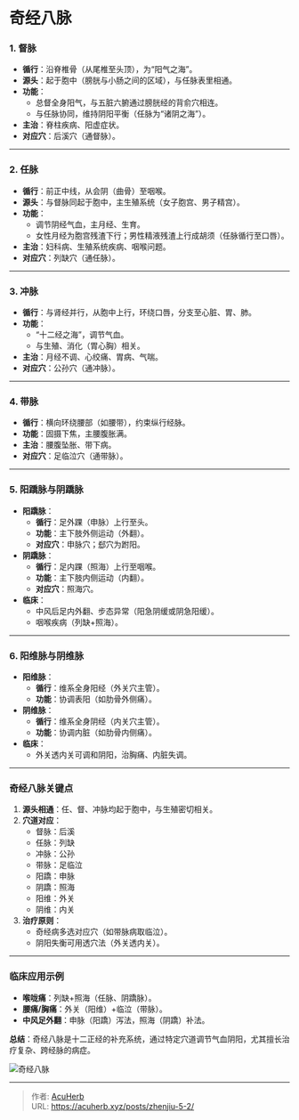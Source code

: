# 奇经八脉


### **1. 督脉**
- **循行**：沿脊椎骨（从尾椎至头顶），为“阳气之海”。
- **源头**：起于胞中（膀胱与小肠之间的区域），与任脉表里相通。
- **功能**：
  - 总督全身阳气，与五脏六腑通过膀胱经的背俞穴相连。
  - 与任脉协同，维持阴阳平衡（任脉为“诸阴之海”）。
- **主治**：脊柱疾病、阳虚症状。
- **对应穴**：后溪穴（通督脉）。

---

### **2. 任脉**
- **循行**：前正中线，从会阴（曲骨）至咽喉。
- **源头**：与督脉同起于胞中，主生殖系统（女子胞宫、男子精宫）。
- **功能**：
  - 调节阴经气血，主月经、生育。
  - 女性月经为胞宫残渣下行；男性精液残渣上行成胡须（任脉循行至口唇）。
- **主治**：妇科病、生殖系统疾病、咽喉问题。
- **对应穴**：列缺穴（通任脉）。

---

### **3. 冲脉**
- **循行**：与肾经并行，从胞中上行，环绕口唇，分支至心脏、胃、肺。
- **功能**：
  - “十二经之海”，调节气血。
  - 与生殖、消化（胃心胸）相关。
- **主治**：月经不调、心绞痛、胃病、气喘。
- **对应穴**：公孙穴（通冲脉）。

---

### **4. 带脉**
- **循行**：横向环绕腰部（如腰带），约束纵行经脉。
- **功能**：固摄下焦，主腰腹胀满。
- **主治**：腰腹坠胀、带下病。
- **对应穴**：足临泣穴（通带脉）。

---

### **5. 阳蹻脉与阴蹻脉**
- **阳蹻脉**：
  - **循行**：足外踝（申脉）上行至头。
  - **功能**：主下肢外侧运动（外翻）。
  - **对应穴**：申脉穴；郄穴为跗阳。
- **阴蹻脉**：
  - **循行**：足内踝（照海）上行至咽喉。
  - **功能**：主下肢内侧运动（内翻）。
  - **对应穴**：照海穴。
- **临床**：
  - 中风后足内外翻、步态异常（阳急阴缓或阴急阳缓）。
  - 咽喉疾病（列缺+照海）。

---

### **6. 阳维脉与阴维脉**
- **阳维脉**：
  - **循行**：维系全身阳经（外关穴主管）。
  - **功能**：协调表阳（如肋骨外侧痛）。
- **阴维脉**：
  - **循行**：维系全身阴经（内关穴主管）。
  - **功能**：协调内脏（如肋骨内侧痛）。
- **临床**：
  - 外关透内关可调和阴阳，治胸痛、内脏失调。

---

### **奇经八脉关键点**
1. **源头相通**：任、督、冲脉均起于胞中，与生殖密切相关。
2. **穴道对应**：
   - 督脉：后溪  
   - 任脉：列缺  
   - 冲脉：公孙  
   - 带脉：足临泣  
   - 阳蹻：申脉  
   - 阴蹻：照海  
   - 阳维：外关  
   - 阴维：内关  
3. **治疗原则**：
   - 奇经病多选对应穴（如带脉病取临泣）。
   - 阴阳失衡可用透穴法（外关透内关）。

---

### **临床应用示例**
- **喉咙痛**：列缺+照海（任脉、阴蹻脉）。
- **腰痛/胸痛**：外关（阳维）+临泣（带脉）。
- **中风足外翻**：申脉（阳蹻）泻法，照海（阴蹻）补法。

**总结**：奇经八脉是十二正经的补充系统，通过特定穴道调节气血阴阳，尤其擅长治疗复杂、跨经脉的病症。

![奇经八脉](http://img.xingtan.one/i/2025/07/17/68788a2f75177.webp)

---

> 作者: [AcuHerb](https://acuherb.xyz)  
> URL: https://acuherb.xyz/posts/zhenjiu-5-2/  

